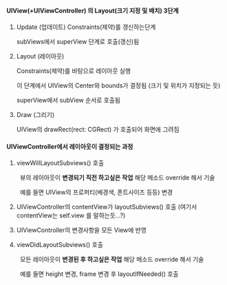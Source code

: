#### UIView(+UIViewController) 의 Layout(크기 지정 및 배치) 3단계

1. Update (업데이트)
   Constraints(제약)를 갱신하는단계
   
   subViews에서 superView 단계로 호출(갱신)됨

2. Layout (레이아웃)
   
   Constraints(제약)를 바탕으로 레이아웃 실행
   
   이 단계에서 UIView의 Center와 bounds가 결정됨 (크기 및 위치가 지정되는 듯)
   
   superView에서 subView 순서로 호출됨

3. Draw (그리기)
   
   UIView의 drawRect(rect: CGRect) 가 호출되어 화면에 그려짐 



#### UIViewController에서 레이아웃이 결정되는 과정

1. viewWillLayoutSubviews() 호출

        뷰의 레이아웃이 **변경되기 직전 하고싶은 작업** 해당 메소드 override 해서 기술

        예를 들면 UIView의 프로퍼티(배경색, 폰트사이즈 등등) 변경 

2. UIViewController의 contentView가 layoutSubviews() 호출 (여기서 contentView는 self.view 를 말하는듯...?)

3. UIViewController의 변경사항을 모든 View에 반영

4. viewDidLayoutSubviews() 호출

        모든 레이아웃이 **변경된 후 하고싶은 작업** 해당 메소드 override 해서 기술

        예를 들면 height 변경, frame 변경 후 layoutIfNeeded() 호출

